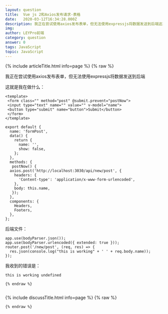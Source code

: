 ```yaml
---
layout: question
title:  Vue js 2和Axios发布请求-表格
date:   2020-03-12T16:34:28.000Z
description: 我正在尝试使用axios发布表单，但无法使用expressjs将数据发送到后端这就是我在做什么：<template> <form class="...
img: 
author: LEYPro前端
category: question
answer: 0
tags: JavaScript
topic: JavaScript
---
```

<div class="article-root">
  <div class="article">
    {% include articleTitle.html info=page %}
    {% raw %}
    <div class="article-content"><p><font style="vertical-align: inherit;"><font style="vertical-align: inherit;">我正在尝试使用axios发布表单，但无法使用expressjs将数据发送到后端</font></font></p>

<p><font style="vertical-align: inherit;"><font style="vertical-align: inherit;">这就是我在做什么：</font></font></p>

<pre><code>&lt;template&gt;<font></font>
 &lt;form class="" method="post" @submit.prevent="postNow"&gt;<font></font>
 &lt;input type="text" name="" value="" v-model="name"&gt;<font></font>
 &lt;button type="submit" name="button"&gt;Submit&lt;/button&gt;<font></font>
 &lt;/form&gt;<font></font>
&lt;/template&gt;<font></font>
<font></font>
export default {<font></font>
  name: 'formPost',<font></font>
  data() {<font></font>
    return {<font></font>
      name: '',<font></font>
      show: false,<font></font>
    };<font></font>
  },<font></font>
  methods: {<font></font>
   postNow() {<font></font>
  axios.post('http://localhost:3030/api/new/post', {<font></font>
    headers: {<font></font>
      'Content-type': 'application/x-www-form-urlencoded',<font></font>
    },<font></font>
    body: this.name,<font></font>
   });<font></font>
  },<font></font>
  components: {<font></font>
    Headers,<font></font>
    Footers,<font></font>
  },<font></font>
};<font></font>
</code></pre>

<p><font style="vertical-align: inherit;"><font style="vertical-align: inherit;">后端文件： </font></font></p>

<pre><code>app.use(bodyParser.json());<font></font>
app.use(bodyParser.urlencoded({ extended: true }));<font></font>
router.post('/new/post', (req, res) =&gt; {<font></font>
  res.json(console.log("this is working" + ' ' + req.body.name));<font></font>
});<font></font>
</code></pre>

<p><font style="vertical-align: inherit;"><font style="vertical-align: inherit;">我收到的错误是： </font></font></p>

<pre><code>this is working undefined
</code></pre></div>
    {% endraw %}
  </div>
  <p style="height: 0;width:0;overflow: hidden;"> 第1360篇《Vue js 2和Axios发布请求-表格》来自Winter(https://github.com/aiyld/aiyld.github.io)的站点</p>
  <div class="discuss-wrapper">
    {% include discussTitle.html info=page %}
    {% raw %}
    
    {% endraw %}
  </div>
<div>
